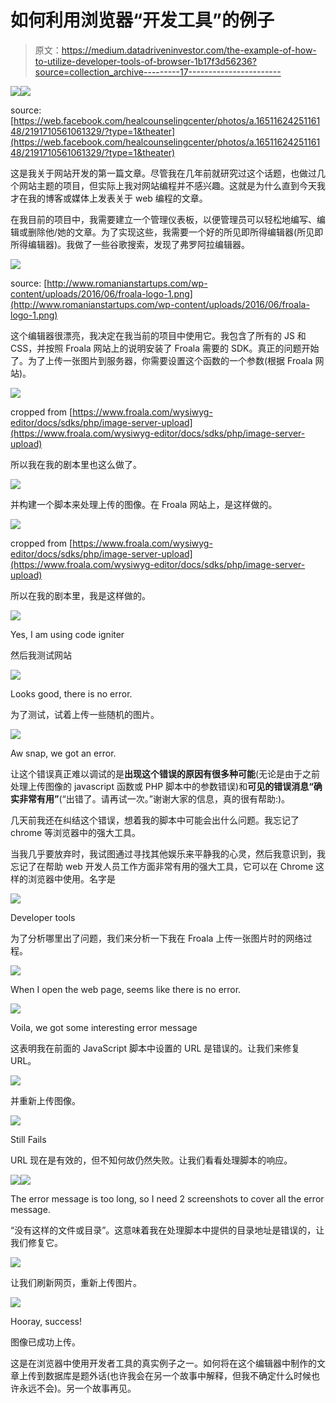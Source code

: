 # 如何利用浏览器“开发工具”的例子

> 原文：<https://medium.datadriveninvestor.com/the-example-of-how-to-utilize-developer-tools-of-browser-1b17f3d56236?source=collection_archive---------17----------------------->

[![](img/c9eb9d3a35d16e5d4795d3576f855f08.png)](http://www.track.datadriveninvestor.com/1B9E)![](img/1f99a2f0925d82666202c69dabb17a1b.png)

source: [https://web.facebook.com/healcounselingcenter/photos/a.1651162425116148/2191710561061329/?type=1&theater](https://web.facebook.com/healcounselingcenter/photos/a.1651162425116148/2191710561061329/?type=1&theater)

这是我关于网站开发的第一篇文章。尽管我在几年前就研究过这个话题，也做过几个网站主题的项目，但实际上我对网站编程并不感兴趣。这就是为什么直到今天我才在我的博客或媒体上发表关于 web 编程的文章。

在我目前的项目中，我需要建立一个管理仪表板，以便管理员可以轻松地编写、编辑或删除他/她的文章。为了实现这些，我需要一个好的所见即所得编辑器(所见即所得编辑器)。我做了一些谷歌搜索，发现了弗罗阿拉编辑器。

![](img/0792fa89d032fdd8476f50642eafefb6.png)

source: [http://www.romanianstartups.com/wp-content/uploads/2016/06/froala-logo-1.png](http://www.romanianstartups.com/wp-content/uploads/2016/06/froala-logo-1.png)

这个编辑器很漂亮，我决定在我当前的项目中使用它。我包含了所有的 JS 和 CSS，并按照 Froala 网站上的说明安装了 Froala 需要的 SDK。真正的问题开始了。为了上传一张图片到服务器，你需要设置这个函数的一个参数(根据 Froala 网站)。

![](img/24deb148a4994c86e170383aad68f871.png)

cropped from [https://www.froala.com/wysiwyg-editor/docs/sdks/php/image-server-upload](https://www.froala.com/wysiwyg-editor/docs/sdks/php/image-server-upload)

所以我在我的剧本里也这么做了。

![](img/f8d55d05ebc3e797af54197aef431e12.png)

并构建一个脚本来处理上传的图像。在 Froala 网站上，是这样做的。

![](img/b94b428c50351d724d489b395d452a27.png)

cropped from [https://www.froala.com/wysiwyg-editor/docs/sdks/php/image-server-upload](https://www.froala.com/wysiwyg-editor/docs/sdks/php/image-server-upload)

所以在我的剧本里，我是这样做的。

![](img/f985190fdb24c84a44ea5a0f1c84730d.png)

Yes, I am using code igniter

然后我测试网站

![](img/24d92f1bb7a9cd01836692f7bccc8002.png)

Looks good, there is no error.

为了测试，试着上传一些随机的图片。

![](img/c22f422d303f0177aed0f9cd105be8de.png)

Aw snap, we got an error.

让这个错误真正难以调试的是**出现这个错误的原因有很多种可能**(无论是由于之前处理上传图像的 javascript 函数或 PHP 脚本中的参数错误)和**可见的错误消息“确实非常有用”**(“出错了。请再试一次。”谢谢大家的信息，真的很有帮助:)。

几天前我还在纠结这个错误，想着我的脚本中可能会出什么问题。我忘记了 chrome 等浏览器中的强大工具。

当我几乎要放弃时，我试图通过寻找其他娱乐来平静我的心灵，然后我意识到，我忘记了在帮助 web 开发人员工作方面非常有用的强大工具，它可以在 Chrome 这样的浏览器中使用。名字是

![](img/3bcd9f2c0e5dc567c332e0a71adad0f8.png)

Developer tools

为了分析哪里出了问题，我们来分析一下我在 Froala 上传一张图片时的网络过程。

![](img/547ef26c45f49622845cce3cd0c9a36a.png)

When I open the web page, seems like there is no error.

![](img/1854e5be77db0ba5293956f6f31001f6.png)

Voila, we got some interesting error message

这表明我在前面的 JavaScript 脚本中设置的 URL 是错误的。让我们来修复 URL。

![](img/45b0d2687f482e4c0297b647583c34e5.png)

并重新上传图像。

![](img/efeef093a10f4ece14dfae5d4a01764a.png)

Still Fails

URL 现在是有效的，但不知何故仍然失败。让我们看看处理脚本的响应。

![](img/69947cee9878b3520fb76ca76f6098af.png)![](img/b1e6b0f0d9e87f9e202790829d894684.png)

The error message is too long, so I need 2 screenshots to cover all the error message.

“没有这样的文件或目录”。这意味着我在处理脚本中提供的目录地址是错误的，让我们修复它。

![](img/d38f7fdef4d2c9e3ab8eac8ddc0934d7.png)

让我们刷新网页，重新上传图片。

![](img/4e215033faefcefa9f466a60321340d2.png)

Hooray, success!

图像已成功上传。

这是在浏览器中使用开发者工具的真实例子之一。如何将在这个编辑器中制作的文章上传到数据库是题外话(也许我会在另一个故事中解释，但我不确定什么时候也许永远不会)。另一个故事再见。